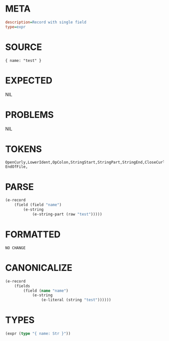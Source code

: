 # META
~~~ini
description=Record with single field
type=expr
~~~
# SOURCE
~~~roc
{ name: "test" }
~~~
# EXPECTED
NIL
# PROBLEMS
NIL
# TOKENS
~~~zig
OpenCurly,LowerIdent,OpColon,StringStart,StringPart,StringEnd,CloseCurly,
EndOfFile,
~~~
# PARSE
~~~clojure
(e-record
	(field (field "name")
		(e-string
			(e-string-part (raw "test")))))
~~~
# FORMATTED
~~~roc
NO CHANGE
~~~
# CANONICALIZE
~~~clojure
(e-record
	(fields
		(field (name "name")
			(e-string
				(e-literal (string "test"))))))
~~~
# TYPES
~~~clojure
(expr (type "{ name: Str }"))
~~~
